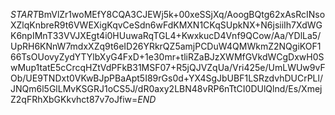$START$BmVlZr1woMEfY8CQA3CJEWj5k+00xeSSjXq/AoogBQtg62xAsRcINsoXZlqKnbreR9t6VWEXigKqvCeSdn6wFdKMXN1CKqSUpkNX+N6jsiiIh7XdWGK6npIMnT33VVJXEgt4i0HUuwaRqTGL4+KwxkucD4Vnf9QCow/Aa/YDlLa5/UpRH6KNnW7mdxXZq9t6eID26YRkrQZ5amjPCDuW4QMWkmZ2NQgiKOF166TsOUovyZydYTYlbXyG4FxD+1e30mr+tliRZaBJzXWMfGVkdWCgDxwH0SwMup1tatE5cCrcqHZtVdPFkB31MSF07+R5jQJVZqUa/Vri425e/UmLWUw9vFOb/UE9TNDxt0VKwBJpPBaApt5I89rGs0d+YX4SgJbUBF1LSRzdvhDUCrPLl/JNQm6l5GlLMvKSGRJ1oCS5J/dR0axy2LBN48vRP6nTtCI0DUlQlnd/Es/XmejZ2qFRhXbGKkvhct87v7oJfiw=$END$